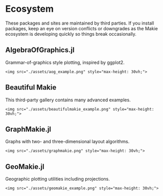 # Ecosystem

These packages and sites are maintained by third parties. If you install packages, keep an eye on version conflicts or downgrades as the Makie ecosystem is developing quickly so things break occasionally.

## AlgebraOfGraphics.jl

Grammar-of-graphics style plotting, inspired by ggplot2.

```@raw html
<img src="./assets/aog_example.png" style="max-height: 30vh;">
```

## Beautiful Makie

This third-party gallery contains many advanced examples.

```@raw html
<img src="./assets/beautifulmakie_example.png" style="max-height: 30vh;">
```

## GraphMakie.jl

Graphs with two- and three-dimensional layout algorithms.

```@raw html
<img src="./assets/graphmakie.png" style="max-height: 30vh;">
```

## GeoMakie.jl

Geographic plotting utilities including projections.

```@raw html
<img src="./assets/geomakie_example.png" style="max-height: 30vh;">
```
